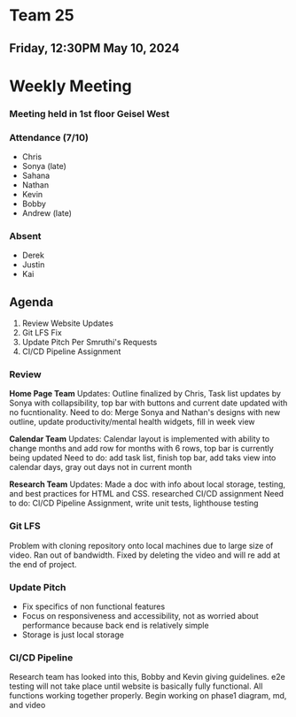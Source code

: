 # Team 25
## Friday, 12:30PM May 10, 2024

# Weekly Meeting
### Meeting held in 1st floor Geisel West

### Attendance (7/10)
- Chris
- Sonya (late)
- Sahana
- Nathan
- Kevin
- Bobby
- Andrew (late)

### Absent
- Derek
- Justin
- Kai

## Agenda
1. Review Website Updates
2. Git LFS Fix
4. Update Pitch Per Smruthi's Requests
5. CI/CD Pipeline Assignment

### Review
**Home Page Team**
Updates: Outline finalized by Chris, Task list updates by Sonya with collapsibility, top bar with buttons and current date updated with no fucntionality. 
Need to do: Merge Sonya and Nathan's designs with new outline, update productivity/mental health widgets, fill in week view

**Calendar Team**
Updates: Calendar layout is implemented with ability to change months and add row for months with 6 rows, top bar is currently being updated
Need to do: add task list, finish top bar, add taks view into calendar days, gray out days not in current month

**Research Team**
Updates: Made a doc with info about local storage, testing, and best practices for HTML and CSS. researched CI/CD assignment
Need to do: CI/CD Pipeline Assignment, write unit tests, lighthouse testing

### Git LFS
Problem with cloning repository onto local machines due to large size of video. Ran out of bandwidth. Fixed by deleting the video and will re add at the end of project.

### Update Pitch
- Fix specifics of non functional features
- Focus on responsiveness and accessibility, not as worried about performance because back end is relatively simple
- Storage is just local storage

### CI/CD Pipeline
Research team has looked into this, Bobby and Kevin giving guidelines. 
e2e testing will not take place until website is basically fully functional. All functions working together properly.
Begin working on phase1 diagram, md, and video

